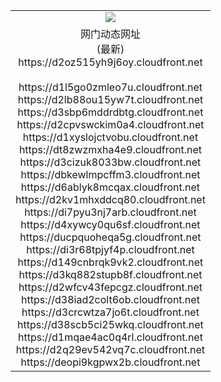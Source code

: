 ﻿<table>
  <tr></tr>
  <tr><td colspan=2 align=center><img src="https://d2oz515yh9j6oy.cloudfront.net/Up/oGate.jpg" /></td></tr>
  <tr><td colspan=2 align=center>网门动态网址<br/>(最新)
<br>https://d2oz515yh9j6oy.cloudfront.net
<br/>
<br>https://d1l5go0zmleo7u.cloudfront.net
<br>https://d2lb88ou15yw7t.cloudfront.net
<br>https://d3sbp6mddrdbtg.cloudfront.net
<br>https://d2cpvswckim0a4.cloudfront.net
<br>https://d1xyslojctvobu.cloudfront.net
<br>https://dt8zwzmxha4e9.cloudfront.net
<br>https://d3cizuk8033bw.cloudfront.net
<br>https://dbkewlmpcffm3.cloudfront.net
<br>https://d6ablyk8mcqax.cloudfront.net
<br>https://d2kv1mhxddcq80.cloudfront.net
<br>https://di7pyu3nj7arb.cloudfront.net
<br>https://d4xywcy0qu6sf.cloudfront.net
<br>https://ducpquoheqa5g.cloudfront.net
<br>https://di3r68tpjyf4p.cloudfront.net
<br>https://d149cnbrqk9vk2.cloudfront.net
<br>https://d3kq882stupb8f.cloudfront.net
<br>https://d2wfcv43fepcgz.cloudfront.net
<br>https://d38iad2colt6ob.cloudfront.net
<br>https://d3crcwtza7jo6t.cloudfront.net
<br>https://d38scb5ci25wkq.cloudfront.net
<br>https://d1mqae4ac0q4rl.cloudfront.net
<br>https://d2q29ev542vq7c.cloudfront.net
<br>https://deopi9kgpwx2b.cloudfront.net
    </td>
  </tr>
</table>
